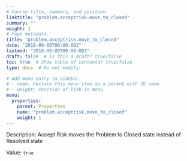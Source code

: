 ```yaml
---
# Course title, summary, and position.
linktitle: "problem.acceptrisk.move_to_closed"
summary: ""
weight: 1
# Page metadata.
title: "problem.acceptrisk.move_to_closed"
date: "2018-09-09T00:00:00Z"
lastmod: "2018-09-09T00:00:00Z"
draft: false  # Is this a draft? true/false
toc: true  # Show table of contents? true/false
type: docs  # Do not modify.

# Add menu entry to sidebar.
# - name: Declare this menu item as a parent with ID name.
# - weight: Position of link in menu.
menu:
  properties:
    parent: Properties
    name: "problem.acceptrisk.move_to_closed"
    weight: 1
---
```


Description: Accept Risk moves the Problem to Closed state instead of Resolved state


Value: `true`